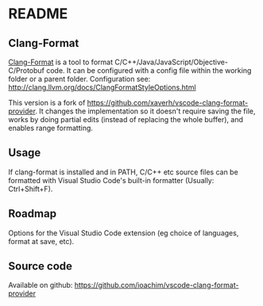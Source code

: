 # README
## Clang-Format
[Clang-Format](http://clang.llvm.org/docs/ClangFormat.html) is a tool to format C/C++/Java/JavaScript/Objective-C/Protobuf code. It can be configured with a config file within the working folder or a parent folder. Configuration see: http://clang.llvm.org/docs/ClangFormatStyleOptions.html

This version is a fork of https://github.com/xaverh/vscode-clang-format-provider. It changes the implementation so it doesn't require saving the file, works by doing partial edits (instead of replacing the whole buffer), and enables range formatting.

## Usage
If clang-format is installed and in PATH, C/C++ etc source files can be formatted with Visual Studio Code's built-in formatter (Usually: Ctrl+Shift+F).

## Roadmap

Options for the Visual Studio Code extension (eg choice of languages, format at save, etc).

## Source code

Available on github: https://github.com/ioachim/vscode-clang-format-provider
